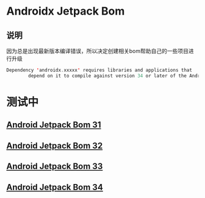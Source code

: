 # Androidx Jetpack Bom 

## 说明

因为总是出现最新版本编译错误，所以决定创建相关bom帮助自己的一些项目进行升级
```kotlin
Dependency 'androidx.xxxxx' requires libraries and applications that
        depend on it to compile against version 34 or later of the Android APIs.
```

# 测试中
## [Android Jetpack Bom 31](doc/Android-Jetpack-Bom-31.MD)
## [Android Jetpack Bom 32](doc/Android-Jetpack-Bom-32.MD)
## [Android Jetpack Bom 33](doc/Android-Jetpack-Bom-33.MD)
## [Android Jetpack Bom 34](doc/Android-Jetpack-Bom-34.MD)